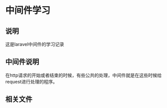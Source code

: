 # 中间件学习

## 说明
这是laravel中间件的学习记录  

## 中间件说明
在http请求的开始或者结束的时候，有些公共的处理，中间件就是在这些时候给request进行处理的程序。  

## 相关文件